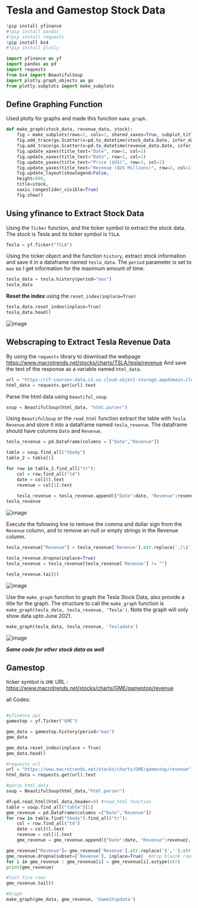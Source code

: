 <h1>Tesla and Gamestop Stock Data</h1>



```python
!pip install yfinance
#!pip install pandas
#!pip install requests
!pip install bs4
#!pip install plotly
```


```python
import yfinance as yf
import pandas as pd
import requests
from bs4 import BeautifulSoup
import plotly.graph_objects as go
from plotly.subplots import make_subplots
```

## Define Graphing Function


Used plotly for graphs and made this function `make_graph`.



```python
def make_graph(stock_data, revenue_data, stock):
    fig = make_subplots(rows=2, cols=1, shared_xaxes=True, subplot_titles=("Historical Share Price", "Historical Revenue"), vertical_spacing = .3)
    fig.add_trace(go.Scatter(x=pd.to_datetime(stock_data.Date, infer_datetime_format=True), y=stock_data.Close.astype("float"), name="Share Price"), row=1, col=1)
    fig.add_trace(go.Scatter(x=pd.to_datetime(revenue_data.Date, infer_datetime_format=True), y=revenue_data.Revenue.astype("float"), name="Revenue"), row=2, col=1)
    fig.update_xaxes(title_text="Date", row=1, col=1)
    fig.update_xaxes(title_text="Date", row=2, col=1)
    fig.update_yaxes(title_text="Price ($US)", row=1, col=1)
    fig.update_yaxes(title_text="Revenue ($US Millions)", row=2, col=1)
    fig.update_layout(showlegend=False,
    height=900,
    title=stock,
    xaxis_rangeslider_visible=True)
    fig.show()
```

## Using yfinance to Extract Stock Data


Using the `Ticker` function, and the ticker symbol to extract the stock data. The stock is Tesla and its ticker symbol is `TSLA`.



```python
Tesla = yf.Ticker("TSLA")

```

Using the ticker object and the function `history`, extract stock information and save it in a dataframe named `tesla_data`.  The `period` parameter is set to `max` so I get information for the maximum amount of time.



```python
tesla_data = tesla.history(period="max")
tesla_data

```

**Reset the index** using the `reset_index(inplace=True)`


```python
tesla_data.reset_index(inplace=True)
tesla_data.head()

```
![image](https://github.com/ravsain/Tesla-and-Gamestop-Stock-Data/assets/155238122/8bd93471-b2c6-4caa-8f33-a4adb5d9d041)

## Webscraping to Extract Tesla Revenue Data

By using the `requests` library to download the webpage https://www.macrotrends.net/stocks/charts/TSLA/tesla/revenue And save the text of the response as a variable named `html_data`.

```python
url = "https://cf-courses-data.s3.us.cloud-object-storage.appdomain.cloud/IBMDeveloperSkillsNetwork-PY0220EN-SkillsNetwork/labs/project/revenue.htm"
html_data = requests.get(url).text

```

Parse the html data using `beautiful_soup`.

```python
soup = BeautifulSoup(html_data, "html.parser")

```

Using `BeautifulSoup` or the `read_html` function extract the table with `Tesla Revenue` and store it into a dataframe named `tesla_revenue`. The dataframe should have columns `Date` and `Revenue`.

```python
tesla_revenue = pd.DataFrame(columns = ["Date","Revenue"])

table = soup.find_all("tbody")
table_2 = table[1]

for row in table_2.find_all("tr"):
    col = row.find_all("td")
    date = col[0].text
    revenue = col[1].text
    
    tesla_revenue = tesla_revenue.append({"Date":date, "Revenue":revenue}, ignore_index=True)
tesla_revenue

```
![image](https://github.com/ravsain/Tesla-and-Gamestop-Stock-Data/assets/155238122/008feb88-bc17-4903-b686-9ff48450c82a)

Execute the following line to remove the comma and dollar sign from the `Revenue` column, and to remove an null or empty strings in the Revenue column.

```python
tesla_revenue["Revenue"] = tesla_revenue['Revenue'].str.replace(',|\$',"")

tesla_revenue.dropna(inplace=True)
tesla_revenue = tesla_revenue[tesla_revenue['Revenue'] != ""]

```

```python
tesla_revenue.tail()

```
![image](https://github.com/ravsain/Tesla-and-Gamestop-Stock-Data/assets/155238122/15a9ecc2-c3ca-4924-b684-c50523ccdd36)

Use the `make_graph` function to graph the Tesla Stock Data, also provide a title for the graph. The structure to call the `make_graph` function is `make_graph(tesla_data, tesla_revenue, 'Tesla')`. Note the graph will only show data upto June 2021.

```python
make_graph(tesla_data, tesla_revenue, 'Tesladata')

```
![image](https://github.com/ravsain/Tesla-and-Gamestop-Stock-Data/assets/155238122/941c45b7-757a-4d21-ae40-f71e7d42ca28)

***Same code for other stock data as well***

##  Gamestop

ticker symbol is `GME`
URL : https://www.macrotrends.net/stocks/charts/GME/gamestop/revenue

all Codes:

```python

#yfinance api
gamestop = yf.Ticker("GME")

gme_data = gamestop.history(period="max")
gme_data

gme_data.reset_index(inplace = True)
gme_data.head()

#requests url
url = "https://www.macrotrends.net/stocks/charts/GME/gamestop/revenue"
html_data = requests.get(url).text

#parse html_data
soup = BeautifulSoup(html_data,"html.parser") 

df=pd.read_html(html_data,header=0) #read_html function
table = soup.find_all("table")[1]
gme_revenue = pd.DataFrame(columns =["Date","Revenue"])
for row in table.find("tbody").find_all("tr"):
    col = row.find_all("td")
    date = col[0].text
    revenue = col[1].text
    gme_revenue = gme_revenue.append({"Date":date, "Revenue":revenue}, ignore_index = True)

gme_revenue["Revenue"]= gme_revenue['Revenue'].str.replace('$','').str.replace(',','')   #remove $ sign
gme_revenue.dropna(subset=['Revenue'], inplace=True)  #drop blacnk rows
for i in gme_revenue : gme_revenue[i] = gme_revenue[i].astype(str)
print(gme_revenue)

#last five rows
gme_revenue.tail()

#Graph
make_graph(gme_data, gme_revenue, 'GameStopdata')
```
    
  





